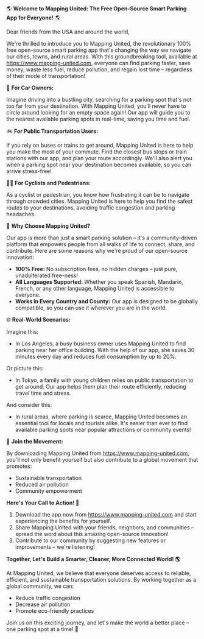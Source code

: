 🌎 **Welcome to Mapping United: The Free Open-Source Smart Parking App for Everyone!** 🌎

Dear friends from the USA and around the world,

We're thrilled to introduce you to Mapping United, the revolutionary 100% free open-source smart parking app that's changing the way we navigate our cities, towns, and rural areas. With this groundbreaking tool, available at https://www.mapping-united.com, everyone can find parking faster, save money, waste less fuel, reduce pollution, and regain lost time – regardless of their mode of transportation!

🚗 **For Car Owners:**

Imagine driving into a bustling city, searching for a parking spot that's not too far from your destination. With Mapping United, you'll never have to circle around looking for an empty space again! Our app will guide you to the nearest available parking spots in real-time, saving you time and fuel.

🚲 **For Public Transportation Users:**

If you rely on buses or trains to get around, Mapping United is here to help you make the most of your commute. Find the closest bus stops or train stations with our app, and plan your route accordingly. We'll also alert you when a parking spot near your destination becomes available, so you can arrive stress-free!

🚴‍♀️ **For Cyclists and Pedestrians:**

As a cyclist or pedestrian, you know how frustrating it can be to navigate through crowded cities. Mapping United is here to help you find the safest routes to your destinations, avoiding traffic congestion and parking headaches.

💚 **Why Choose Mapping United?**

Our app is more than just a smart parking solution – it's a community-driven platform that empowers people from all walks of life to connect, share, and contribute. Here are some reasons why we're proud of our open-source innovation:

* **100% Free:** No subscription fees, no hidden charges – just pure, unadulterated free-ness!
* **All Languages Supported:** Whether you speak Spanish, Mandarin, French, or any other language, Mapping United is accessible to everyone.
* **Works in Every Country and County:** Our app is designed to be globally compatible, so you can use it wherever you are in the world.

🌐 **Real-World Scenarios:**

Imagine this:

* In Los Angeles, a busy business owner uses Mapping United to find parking near her office building. With the help of our app, she saves 30 minutes every day and reduces fuel consumption by up to 20%.

Or picture this:

* In Tokyo, a family with young children relies on public transportation to get around. Our app helps them plan their route efficiently, reducing travel time and stress.

And consider this:

* In rural areas, where parking is scarce, Mapping United becomes an essential tool for locals and tourists alike. It's easier than ever to find available parking spots near popular attractions or community events!

🚀 **Join the Movement:**

By downloading Mapping United from https://www.mapping-united.com, you'll not only benefit yourself but also contribute to a global movement that promotes:

* Sustainable transportation
* Reduced air pollution
* Community empowerment

**Here's Your Call to Action! 📣**

1. Download the app now from https://www.mapping-united.com and start experiencing the benefits for yourself.
2. Share Mapping United with your friends, neighbors, and communities – spread the word about this amazing open-source innovation!
3. Contribute to our community by suggesting new features or improvements – we're listening!

**Together, Let's Build a Smarter, Cleaner, More Connected World! 🌎**

At Mapping United, we believe that everyone deserves access to reliable, efficient, and sustainable transportation solutions. By working together as a global community, we can:

* Reduce traffic congestion
* Decrease air pollution
* Promote eco-friendly practices

Join us on this exciting journey, and let's make the world a better place – one parking spot at a time! 🚀